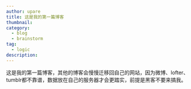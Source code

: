 ```yaml
---
author: upare
title: 这是我的第一篇博客
thumbnail:
category:
  - blog
  - brainstorm
tag:
  - logic
description: 
---
```

这是我的第一篇博客，其他的博客会慢慢迁移回自己的网站，因为微博、lofter、tumblr都不靠谱，数据放在自己的服务器才会更踏实，前提是黑客不要来搞我。